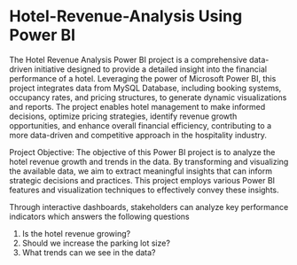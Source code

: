 # Hotel-Revenue-Analysis Using Power BI

The Hotel Revenue Analysis Power BI project is a comprehensive data-driven initiative designed to provide a detailed insight into the financial performance of a hotel. Leveraging the power of Microsoft Power BI, this project integrates data from MySQL Database, including booking systems, occupancy rates, and pricing structures, to generate dynamic visualizations and reports. The project enables hotel management to make informed decisions, optimize pricing strategies, identify revenue growth opportunities, and enhance overall financial efficiency, contributing to a more data-driven and competitive approach in the hospitality industry.


Project Objective: The objective of this Power BI project is to analyze the hotel revenue growth and trends in the data. By transforming and visualizing the available data, we aim to extract meaningful insights that can inform strategic decisions and practices. This project employs various Power BI features and visualization techniques to effectively convey these insights.


Through interactive dashboards, stakeholders can analyze key performance indicators which answers the following questions
1. Is the hotel revenue growing?
2. Should we increase the parking lot size?
3. What trends can we see in the data?
